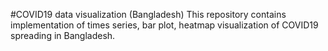 #COVID19 data visualization (Bangladesh)
This repository contains implementation of times series, bar plot, heatmap visualization of COVID19 spreading in Bangladesh.
